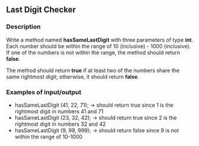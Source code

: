 ## Last Digit Checker

### Description

Write a method named <b>hasSameLastDigit</b> with three parameters of type <b>int</b>. Each number should be within the range of 10 (inclusive) - 1000 (inclusive). If one of the numbers is not within the range, the method should return <b>false</b>.

The method should return <b>true</b> if at least two of the numbers share the same rightmost digit; otherwise, it should return <b>false</b>.

### Examples of input/output

<ul>
<li>hasSameLastDigit (41, 22, 71); → should return true since 1 is the rightmost digit in numbers 41 and 71</li>
<li>hasSameLastDigit (23, 32, 42); → should return true since 2 is the rightmost digit in numbers 32 and 42</li>
<li>hasSameLastDigit (9, 99, 999); → should return false since 9 is not within the range of 10-1000</li>
</ul>
